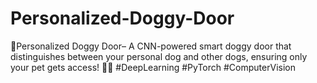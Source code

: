 # Personalized-Doggy-Door
🐶Personalized Doggy Door– A CNN-powered smart doggy door that distinguishes between your personal dog and other dogs, ensuring only your pet gets access! 🚪✨ #DeepLearning #PyTorch #ComputerVision
